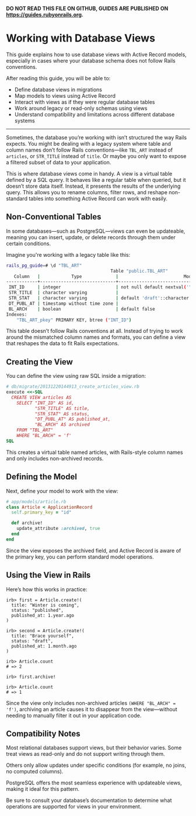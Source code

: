 **DO NOT READ THIS FILE ON GITHUB, GUIDES ARE PUBLISHED ON <https://guides.rubyonrails.org>.**

Working with Database Views
===========================

This guide explains how to use database views with Active Record models, especially in cases where your database schema does not follow Rails conventions.

After reading this guide, you will be able to:

* Define database views in migrations
* Map models to views using Active Record
* Interact with views as if they were regular database tables
* Work around legacy or read-only schemas using views
* Understand compatibility and limitations across different database systems

------------------------------------------------------------------------------

Sometimes, the database you’re working with isn’t structured the way Rails
expects. You might be dealing with a legacy system where table and column names
don’t follow Rails conventions—like `TBL_ART` instead of `articles`, or
`STR_TITLE` instead of `title`. Or maybe you only want to expose a filtered
subset of data to your application.

This is where database views come in handy. A view is a virtual table defined by
a SQL query. It behaves like a regular table when queried, but it doesn’t store
data itself. Instead, it presents the results of the underlying query. This
allows you to rename columns, filter rows, and reshape non-standard tables into
something Active Record can work with easily.

Non-Conventional Tables
----------------------

In some databases—such as PostgreSQL—views can even be updateable, meaning you
can insert, update, or delete records through them under certain conditions.

Imagine you're working with a legacy table like this:

```sh
rails_pg_guide=# \d "TBL_ART"
                                        Table "public.TBL_ART"
   Column   |            Type             |                         Modifiers
------------+-----------------------------+------------------------------------------------------------
 INT_ID     | integer                     | not null default nextval('"TBL_ART_INT_ID_seq"'::regclass)
 STR_TITLE  | character varying           |
 STR_STAT   | character varying           | default 'draft'::character varying
 DT_PUBL_AT | timestamp without time zone |
 BL_ARCH    | boolean                     | default false
Indexes:
    "TBL_ART_pkey" PRIMARY KEY, btree ("INT_ID")
```

This table doesn’t follow Rails conventions at all. Instead of trying to work
around the mismatched column names and formats, you can define a view that
reshapes the data to fit Rails expectations.


Creating the View
-----------------

You can define the view using raw SQL inside a migration:

```ruby
# db/migrate/20131220144913_create_articles_view.rb
execute <<-SQL
  CREATE VIEW articles AS
    SELECT "INT_ID" AS id,
           "STR_TITLE" AS title,
           "STR_STAT" AS status,
           "DT_PUBL_AT" AS published_at,
           "BL_ARCH" AS archived
    FROM "TBL_ART"
    WHERE "BL_ARCH" = 'f'
SQL
```

This creates a virtual table named articles, with Rails-style column names and
only includes non-archived records.

Defining the Model
-------------------

Next, define your model to work with the view:

```ruby
# app/models/article.rb
class Article < ApplicationRecord
  self.primary_key = "id"

  def archive!
    update_attribute :archived, true
  end
end
```

Since the view exposes the archived field, and Active Record is aware of the
primary key, you can perform standard model operations.

Using the View in Rails
----------------------

Here’s how this works in practice:

```irb
irb> first = Article.create!(
  title: "Winter is coming",
  status: "published",
  published_at: 1.year.ago
)

irb> second = Article.create!(
  title: "Brace yourself",
  status: "draft",
  published_at: 1.month.ago
)

irb> Article.count
# => 2

irb> first.archive!

irb> Article.count
# => 1
```

Since the view only includes non-archived articles `(WHERE "BL_ARCH" = 'f')`,
archiving an article causes it to disappear from the view—without needing to
manually filter it out in your application code.

Compatibility Notes
-------------------

Most relational databases support views, but their behavior varies. Some treat
views as read-only and do not support writing through them.

Others only allow updates under specific conditions (for example, no joins, no
computed columns).

PostgreSQL offers the most seamless experience with updateable views, making it
ideal for this pattern.

Be sure to consult your database’s documentation to determine what operations
are supported for views in your environment.
